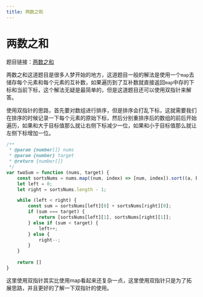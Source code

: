 ```yaml
---
title: 两数之和
---
```


# 两数之和

题目链接：[两数之和](https://leetcode-cn.com/problems/two-sum/)

两数之和这道题目是很多人梦开始的地方，这道题目一般的解法是使用一个`map`去储存每个元素和每个元素的互补数，如果遍历到了互补数就直接返回`map`中存的下标和当前下标，这个解法无疑是最简单的，但是这道题目还可以使用双指针来解答。

使用双指针的思路，首先要对数组进行排序，但是排序会打乱下标，这就需要我们在排序的时候记录一下每个元素的原始下标，然后分别重排序后的数组的前后开始遍历，如果和大于目标值那么就让右侧下标减少一位，如果和小于目标值那么就让左侧下标增加一位。

```js
/**
 * @param {number[]} nums
 * @param {number} target
 * @return {number[]}
 */
var twoSum = function (nums, target) {
	const sortsNums = nums.map((num, index) => [num, index]).sort((a, b) => a[0] - b[0]);
	let left = 0;
	let right = sortsNums.length - 1;

	while (left < right) {
		const sum = sortsNums[left][0] + sortsNums[right][0];
		if (sum === target) {
			return [sortsNums[left][1], sortsNums[right][1]];
		} else if (sum < target) {
			left++;
		} else {
			right--;
		}
	}
	
	return []
}
```

这里使用双指针其实比使用map看起来还复杂一点，这里使用双指针只是为了拓展思路，并且更好的了解一下双指针的使用。
